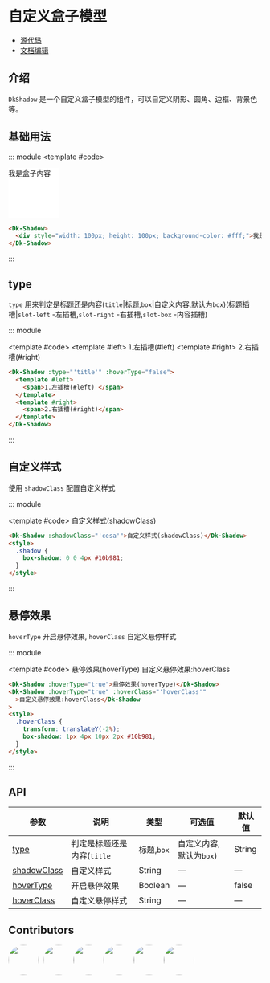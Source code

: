 # 自定义盒子模型

- [源代码](https://github.com/dk-plus-ui/dk-plus-ui/tree/master/packages/components/dkshadow)
- [文档编辑](https://github.com/dk-plus-ui/dk-plus-ui/blob/master/docs/zh/components/shadow.md)

## 介绍

`DkShadow` 是一个自定义盒子模型的组件，可以自定义阴影、圆角、边框、背景色等。

## 基础用法

::: module
<template #code>
<Dk-Shadow>
<div style="width: 100px; height: 100px; background-color: #fff;">我是盒子内容</div>
</Dk-Shadow>
</template>

```html
<Dk-Shadow>
  <div style="width: 100px; height: 100px; background-color: #fff;">我是盒子内容</div>
</Dk-Shadow>
```

:::

## <a id='type'>type</a>

`type` 用来判定是标题还是内容(`title`|标题,`box`|自定义内容,默认为`box`)(标题插槽|`slot-left` -左插槽,`slot-right` -右插槽,`slot-box` -内容插槽)

::: module

<template #code>
<Dk-Shadow :type="'title'" :hoverType="false">
  <template #left>
    <span>1.左插槽(#left) </span>
  </template>
  <template #right>
    <span>2.右插槽(#right)</span>
  </template>
</Dk-Shadow>
</template>

```html
<Dk-Shadow :type="'title'" :hoverType="false">
  <template #left>
    <span>1.左插槽(#left) </span>
  </template>
  <template #right>
    <span>2.右插槽(#right)</span>
  </template>
</Dk-Shadow>
```

:::


## <a id='shadowClass'>自定义样式</a>

使用 `shadowClass` 配置自定义样式

::: module

<template #code>
<Dk-Shadow :shadowClass="'shadow'">自定义样式(shadowClass)</Dk-Shadow>

<style>
  .shadow {
    box-shadow: 0 0 4px var(--vp-c-green);
  }
</style>
</template>

```html
<Dk-Shadow :shadowClass="'cesa'">自定义样式(shadowClass)</Dk-Shadow>
<style>
  .shadow {
    box-shadow: 0 0 4px #10b981;
  }
</style>
```

:::

## <a id='hoverType'>悬停效果</a>

`hoverType` 开启悬停效果, `hoverClass` 自定义悬停样式

::: module

<template #code>
<Dk-Shadow :hoverType="true">悬停效果(hoverType)</Dk-Shadow>
<Dk-Shadow :hoverType="true" :hoverClass="'hoverClass'">自定义悬停效果:hoverClass</Dk-Shadow>

<style>
  .hoverClass {
    transform: translateY(-2%);
    box-shadow: 1px 4px 10px 2px var(--vp-c-green);
  }
</style>
</template>

```html
<Dk-Shadow :hoverType="true">悬停效果(hoverType)</Dk-Shadow>
<Dk-Shadow :hoverType="true" :hoverClass="'hoverClass'"
  >自定义悬停效果:hoverClass</Dk-Shadow
>
<style>
  .hoverClass {
    transform: translateY(-2%);
    box-shadow: 1px 4px 10px 2px #10b981;
  }
</style>
```

:::

## API

| 参数       | 说明                                                                 | 类型    | 可选值 | 默认值 |
| ---------- | -------------------------------------------------------------------- | ------- | ------ | ------ |
| [type](#type)       | 判定是标题还是内容(`title`|标题,`box`|自定义内容,默认为`box`) | String  | —      | box    |
| [shadowClass](#shadowClass)| 自定义样式 | String  | —      | —    |
| [hoverType](#hoverType)  | 开启悬停效果 | Boolean | —      | false  |
| [hoverClass](#hoverType) | 自定义悬停样式 | String  | —      | —      |


## Contributors

<div style='display: flex;'>
  <a href="https://github.com/dk-plus-ui" target="_blank" style='margin-right:10px;'>
    <img style='width:60px;height:60px;border-radius: 50%;' src="https://avatars.githubusercontent.com/u/88755587?v=4" />
  </a>
  <a href="https://github.com/WangYingJay" target="_blank">
    <img style='width:60px;height:60px;border-radius: 50%;' src="https://avatars.githubusercontent.com/u/117073291?s=64&v=4"/>
  </a>
  <a href="https://github.com/bugfix2020" target="_blank">
    <img style='width:60px;height:60px;border-radius: 50%;' src="https://avatars.githubusercontent.com/u/29813979?v=4"/>
  </a>
  <a href="https://github.com/usertutu" target="_blank">
    <img style='width:60px;height:60px;border-radius: 50%;' src="https://avatars.githubusercontent.com/u/54882060?v=4"/>
  </a>
  <a href="https://github.com/Jiajie-Zhao" target="_blank">
    <img style='width:60px;height:60px;border-radius: 50%;' src="https://avatars.githubusercontent.com/u/95927228?v=4"/>
  </a>
  <a href="https://github.com/XuXiaoyingy" target="_blank">
    <img style='width:60px;height:60px;border-radius: 50%;' src="https://avatars.githubusercontent.com/u/140246146?v=4"/>
  </a>
</div>

